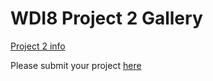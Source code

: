 # WDI8 Project 2 Gallery

[Project 2 info](http://www.github.com/ga-wdi-exercises/project2)

Please submit your project [here](https://github.com/ga-dc/wdi8-project2-gallery/issues/new?body=Link%20to%20repo%3A%0ALink%20to%20deployed%20app%3A%0A%0AThings%20you%27d%20like%20specific%20feedback%20on%3A%0A%0A)
